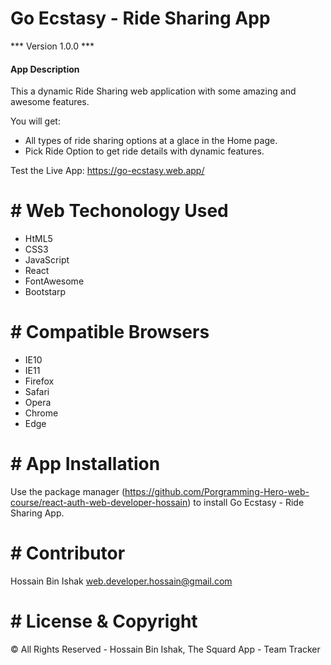 # Go Ecstasy - Ride Sharing App

*** Version 1.0.0 ***

#### App Description

This a dynamic Ride Sharing web application with some amazing and awesome features.

You will get:

- All types of ride sharing options at a glace in the Home page.
- Pick Ride Option to get ride details with dynamic features.

Test the Live App: https://go-ecstasy.web.app/
# # Web Techonology Used

- HtML5
- CSS3
- JavaScript
- React
- FontAwesome
- Bootstarp

# # Compatible Browsers	

- IE10
- IE11
- Firefox
- Safari
- Opera
- Chrome
- Edge
# # App Installation

Use the package manager (https://github.com/Porgramming-Hero-web-course/react-auth-web-developer-hossain) to install Go Ecstasy - Ride Sharing App.

# # Contributor
Hossain Bin Ishak <web.developer.hossain@gmail.com>

# # License & Copyright
© All Rights Reserved - Hossain Bin Ishak, The Squard App - Team Tracker